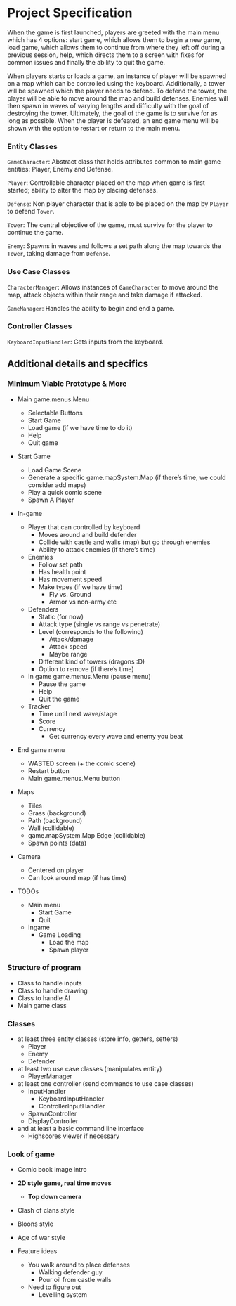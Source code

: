 # Project Specification

When the game is first launched, players are greeted with the main menu which has 4 options: 
start game, which allows them to begin a new game, load game, which allows them to continue
from where they left off during a previous session, help, which directs them to a screen with
fixes for common issues and finally the ability to quit the game. 

When players starts or loads a game, an instance of player will be spawned on a map which can be controlled 
using the keyboard. Additionally, a tower will be spawned which the player needs to defend.
To defend the tower, the player will be able to move around the map and build defenses. Enemies 
will then spawn in waves of varying lengths and difficulty with the goal of destroying the tower.
Ultimately, the goal of the game is to survive for as long as possible. When the player is defeated,
an end game menu will be shown with the option to restart or return to the main menu.

### Entity Classes

<code>GameCharacter</code>: Abstract class that holds attributes common to main game entities:
Player, Enemy and Defense.

<code>Player</code>: Controllable character placed on the map when game is first
started; ability to alter the map by placing defenses.

<code>Defense</code>: Non player character that is able to be placed on the map by 
<code>Player</code> to defend <code>Tower</code>.

<code>Tower</code>: The central objective of the game, must survive for the player to continue the
game.

<code>Enemy</code>: Spawns in waves and follows a set path along the map towards the <code>Tower</code>, 
taking damage from <code>Defense</code>.

### Use Case Classes

<code>CharacterManager</code>: Allows instances of <code>GameCharacter</code> to move around the map,
attack objects within their range and take damage if attacked.

<code>GameManager</code>: Handles the ability to begin and end a game.
### Controller Classes

<code>KeyboardInputHandler</code>: Gets inputs from the keyboard.

## Additional details and specifics

### Minimum Viable Prototype & More
* Main game.menus.Menu
  * Selectable Buttons
  * Start Game
  * Load game (if we have time to do it)
  * Help
  * Quit game


* Start Game
  * Load Game Scene
  * Generate a specific game.mapSystem.Map (if there’s time, we could consider add maps)
  * Play a quick comic scene
  * Spawn A Player


* In-game
  * Player that can controlled by keyboard
    * Moves around and build defender
    * Collide with castle and walls (map) but go through enemies
    * Ability to attack enemies (if there’s time)
  * Enemies
    * Follow set path
    * Has health point
    * Has movement speed
    * Make types (if we have time)
      * Fly vs. Ground
      * Armor vs non-army etc
  * Defenders
    * Static (for now)
    * Attack type (single vs range vs penetrate)
    * Level (corresponds to the following)
      * Attack/damage
      * Attack speed
      * Maybe range
    * Different kind of towers (dragons :D)
    * Option to remove (if there’s time)
  * In game game.menus.Menu (pause menu)
    * Pause the game
    * Help
    * Quit the game
  * Tracker
    * Time until next wave/stage
    * Score
    * Currency
      * Get currency every wave and enemy you beat


* End game menu
  * WASTED screen (+ the comic scene)
  * Restart button
  * Main game.menus.Menu button

* Maps
  * Tiles
  * Grass (background)
  * Path (background)
  * Wall (collidable)
  * game.mapSystem.Map Edge (collidable)
  * Spawn points (data)


* Camera
  * Centered on player
  * Can look around map (if has time)

* TODOs
  * Main menu
    * Start Game
    * Quit
  * Ingame
    * Game Loading
      * Load the map
      * Spawn player


### Structure of program
* Class to handle inputs
* Class to handle drawing
* Class to handle AI
* Main game class



### Classes
* at least three entity classes (store info, getters, setters)
  * Player
  * Enemy
  * Defender
* at least two use case classes (manipulates entity)
  * PlayerManager
* at least one controller (send commands to use case classes)
  * InputHandler
    * KeyboardInputHandler
    * ControllerInputHandler
  * SpawnController
  * DisplayController
* and at least a basic command line interface
  * Highscores viewer if necessary


### Look of game
* Comic book image intro
* **2D style game, real time moves**
  * **Top down camera**
* Clash of clans style
* Bloons style
* Age of war style

* Feature ideas
  * You walk around to place defenses
    * Walking defender guy
    * Pour oil from castle walls
  * Need to figure out
    * Levelling system
